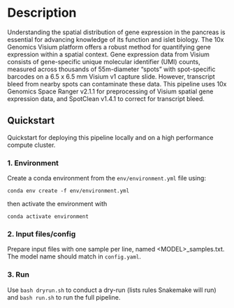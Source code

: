 # Description
Understanding the spatial distribution of gene expression in the pancreas is essential for advancing knowledge of its function and islet biology. 
The 10x Genomics Visium platform offers a robust method for quantifying gene expression within a spatial context. 
Gene expression data from Visium consists of gene-specific unique molecular identifier (UMI) counts, measured across thousands of 55m-diameter “spots” with spot-specific barcodes on a 6.5 x 6.5 mm Visium v1 capture slide. 
However, transcript bleed from nearby spots can contaminate these data.
This pipeline uses 10x Genomics Space Ranger v2.1.1 for preprocessing of Visium spatial gene expression data, and SpotClean v1.4.1 to correct for transcript bleed.

## Quickstart
Quickstart for deploying this pipeline locally and on a high performance compute cluster.

### 1. Environment
Create a conda environment from the `env/environment.yml` file using:
```
conda env create -f env/environment.yml
```
then activate the environment with
```
conda activate environment
```

### 2. Input files/config
Prepare input files with one sample per line, named \<MODEL\>_samples.txt. The model name should match in `config.yaml`.
### 3. Run
Use `bash dryrun.sh` to conduct a dry-run (lists rules Snakemake will run) and `bash run.sh` to run the full pipeline.
